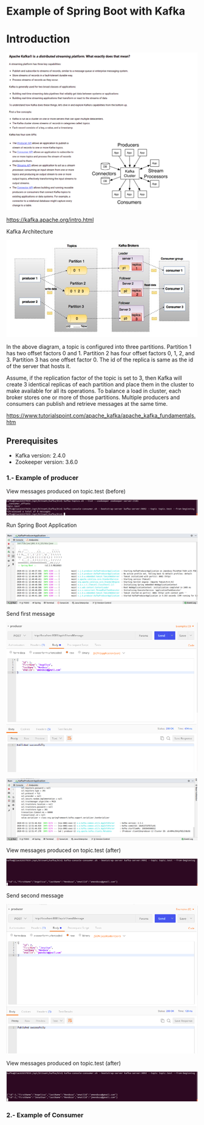 # Example of Spring Boot with Kafka 

# Introduction

![Screenshot](prtsc/kafka-00.png)

https://kafka.apache.org/intro.html

Kafka Architecture

![Screenshot](prtsc/kafka-00.1.jpg)

In the above diagram, a topic is configured into three partitions. Partition 1 has two offset factors 0 and 1. Partition 2 has four offset factors 0, 1, 2, and 3. Partition 3 has one offset factor 0. The id of the replica is same as the id of the server that hosts it.

Assume, if the replication factor of the topic is set to 3, then Kafka will create 3 identical replicas of each partition and place them in the cluster to make available for all its operations. To balance a load in cluster, each broker stores one or more of those partitions. Multiple producers and consumers can publish and retrieve messages at the same time.

https://www.tutorialspoint.com/apache_kafka/apache_kafka_fundamentals.htm

## Prerequisites
* Kafka version: 2.4.0
* Zookeeper version: 3.6.0

### 1.- Example of producer 

View messages produced on topic.test (before)

![Screenshot](prtsc/kafka-01.png)

Run Spring Boot Application

![Screenshot](prtsc/kafka-02.png)

Send first message

![Screenshot](prtsc/kafka-03.png)

![Screenshot](prtsc/kafka-03.1.png)

View messages produced on topic.test (after)

![Screenshot](prtsc/kafka-03.2.png)

Send second message

![Screenshot](prtsc/kafka-03.3.png)

View messages produced on topic.test (after)

![Screenshot](prtsc/kafka-03.4.png)

### 2.- Example of Consumer 


